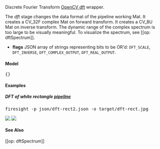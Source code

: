 Discrete Fourier Transform [OpenCV dft](http://docs.opencv.org/modules/core/doc/operations_on_arrays.html#dft) wrapper. 

The _dft_ stage changes the data format of the pipeline working Mat. It creates a CV_32F complex Mat on forward transform. It creates a CV_8U Mat on inverse transform. The dynamic range of the complex spectrum is too large to be visually meaningful. To visualize the spectrum, see [[op: dftSpectrum]].

* **flags** JSON array of strings representing bits to be OR'd: `DFT_SCALE`, `DFT_INVERSE`, `DFT_COMPLEX_OUTPUT`, `DFT_REAL_OUTPUT`. 

#### Model
<pre>{}</pre>

#### Examples

##### DFT of white rectangle [pipeline](https://github.com/firepick1/FireSight/blob/master/json/dft-rect2.json)
<pre>firesight -p json/dft-rect2.json -o target/dft-rect.jpg</pre>
<img src="https://github.com/firepick1/FireSight/blob/master/img/whiterect.jpg?raw=true">

<img src="https://github.com/firepick1/FireSight/blob/master/img/dft-rect.jpg?raw=true">

#### See Also
[[op: dftSpectrum]]

